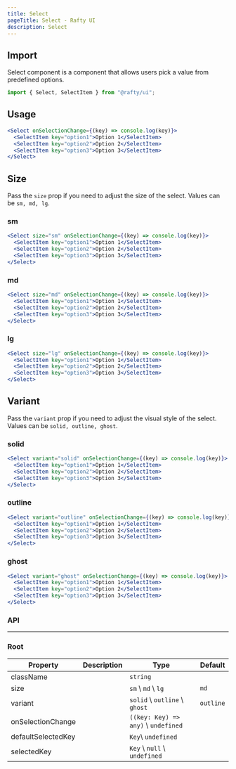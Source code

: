 ```yaml
---
title: Select
pageTitle: Select - Rafty UI
description: Select
---
```


## Import

Select component is a component that allows users pick a value from predefined options.

```jsx
import { Select, SelectItem } from "@rafty/ui";
```

## Usage

```jsx
<Select onSelectionChange={(key) => console.log(key)}>
  <SelectItem key="option1">Option 1</SelectItem>
  <SelectItem key="option2">Option 2</SelectItem>
  <SelectItem key="option3">Option 3</SelectItem>
</Select>
```

## Size

Pass the `size` prop if you need to adjust the size of the select. Values can be `sm, md, lg`.

### sm

```jsx
<Select size="sm" onSelectionChange={(key) => console.log(key)}>
  <SelectItem key="option1">Option 1</SelectItem>
  <SelectItem key="option2">Option 2</SelectItem>
  <SelectItem key="option3">Option 3</SelectItem>
</Select>
```

### md

```jsx
<Select size="md" onSelectionChange={(key) => console.log(key)}>
  <SelectItem key="option1">Option 1</SelectItem>
  <SelectItem key="option2">Option 2</SelectItem>
  <SelectItem key="option3">Option 3</SelectItem>
</Select>
```

### lg

```jsx
<Select size="lg" onSelectionChange={(key) => console.log(key)}>
  <SelectItem key="option1">Option 1</SelectItem>
  <SelectItem key="option2">Option 2</SelectItem>
  <SelectItem key="option3">Option 3</SelectItem>
</Select>
```

## Variant

Pass the `variant` prop if you need to adjust the visual style of the select. Values can be `solid, outline, ghost`.

### solid

```jsx
<Select variant="solid" onSelectionChange={(key) => console.log(key)}>
  <SelectItem key="option1">Option 1</SelectItem>
  <SelectItem key="option2">Option 2</SelectItem>
  <SelectItem key="option3">Option 3</SelectItem>
</Select>
```

### outline

```jsx
<Select variant="outline" onSelectionChange={(key) => console.log(key)}>
  <SelectItem key="option1">Option 1</SelectItem>
  <SelectItem key="option2">Option 2</SelectItem>
  <SelectItem key="option3">Option 3</SelectItem>
</Select>
```

### ghost

```jsx
<Select variant="ghost" onSelectionChange={(key) => console.log(key)}>
  <SelectItem key="option1">Option 1</SelectItem>
  <SelectItem key="option2">Option 2</SelectItem>
  <SelectItem key="option3">Option 3</SelectItem>
</Select>
```

### API

---

### Root

| Property           | Description | Type                                | Default   |
| ------------------ | ----------- | ----------------------------------- | --------- |
| className          |             | `string`                            |           |
| size               |             | `sm` \ `md` \ `lg`                  | `md`      |
| variant            |             | `solid` \ `outline` \ `ghost`       | `outline` |
| onSelectionChange  |             | `((key: Key) => any)` \ `undefined` |           |
| defaultSelectedKey |             | `Key`\ `undefined`                  |           |
| selectedKey        |             | `Key` \ `null` \ `undefined`        |           |
